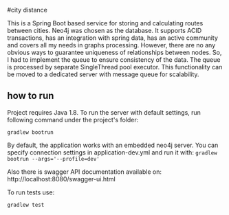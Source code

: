 #city distance

This is a Spring Boot based service for storing and calculating routes between cities.
Neo4j was chosen as the database. It supports ACID transactions, has an integration with spring data, has an active community and covers all my needs in graphs processing.
However, there are no any obvious ways to guarantee uniqueness of relationships between nodes. So, I had to implement the queue to ensure consistency of the data. The queue is processed by separate SingleThread pool executor. This functionality can be moved to a dedicated server with message queue for scalability.

## how to run

Project requires Java 1.8.
To run the server with default settings, run following command under the project's folder:

`gradlew bootrun`

By default, the application works with an embedded neo4j server. You can specify connection settings in application-dev.yml and run it with:
`gradlew bootrun --args='--profile=dev'`

Also there is swagger API documentation available on:
http://localhost:8080/swagger-ui.html

To run tests use:

`gradlew test`